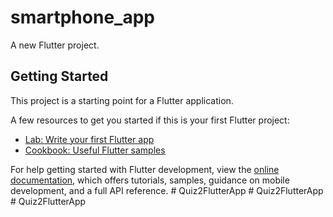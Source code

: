 # smartphone_app

A new Flutter project.

## Getting Started

This project is a starting point for a Flutter application.

A few resources to get you started if this is your first Flutter project:

- [Lab: Write your first Flutter app](https://docs.flutter.dev/get-started/codelab)
- [Cookbook: Useful Flutter samples](https://docs.flutter.dev/cookbook)

For help getting started with Flutter development, view the
[online documentation](https://docs.flutter.dev/), which offers tutorials,
samples, guidance on mobile development, and a full API reference.
#   Q u i z 2 F l u t t e r A p p  
 #   Q u i z 2 F l u t t e r A p p  
 #   Q u i z 2 F l u t t e r A p p  
 
